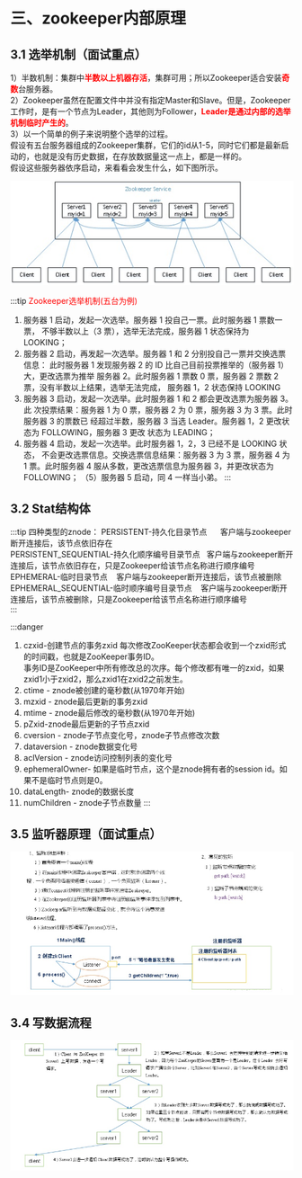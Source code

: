 # 三、zookeeper内部原理
## 3.1 选举机制（面试重点）
1）半数机制：集群中<font color='red'>**半数以上机器存活**</font>，集群可用；所以Zookeeper适合安装<font color='red'>**奇数**</font>台服务器。  
2）Zookeeper虽然在配置文件中并没有指定Master和Slave。但是，Zookeeper工作时，是有一个节点为Leader，其他则为Follower，<font color='red'>**Leader是通过内部的选举机制临时产生的**</font>。  
3）以一个简单的例子来说明整个选举的过程。    
假设有五台服务器组成的Zookeeper集群，它们的id从1-5，同时它们都是最新启动的，也就是没有历史数据，在存放数据量这一点上，都是一样的。  
假设这些服务器依序启动，来看看会发生什么，如下图所示。 

<a data-fancybox title="Zookeeper选举机制" href="../image/zookeeper9.jpg">![Zookeeper选举机制](../image/zookeeper9.jpg)</a> 

:::tip <font color='red'>Zookeeper选举机制(五台为例)</font>
1. 服务器 1 启动，发起一次选举。服务器 1 投自己一票。此时服务器 1 票数一票，
不够半数以上（3 票），选举无法完成，服务器 1 状态保持为 LOOKING； 
2. 服务器 2 启动，再发起一次选举。服务器 1 和 2 分别投自己一票并交换选票信息：
此时服务器 1 发现服务器 2 的 ID 比自己目前投票推举的（服务器 1）大，更改选票为推举
服务器 2。此时服务器 1 票数 0 票，服务器 2 票数 2 票，没有半数以上结果，选举无法完成，
服务器 1，2 状态保持 LOOKING
3. 服务器 3 启动，发起一次选举。此时服务器 1 和 2 都会更改选票为服务器 3。此
次投票结果：服务器 1 为 0 票，服务器 2 为 0 票，服务器 3 为 3 票。此时服务器 3 的票数已
经超过半数，服务器 3 当选 Leader。服务器 1，2 更改状态为 FOLLOWING，服务器 3 更改
状态为 LEADING； 
4. 服务器 4 启动，发起一次选举。此时服务器 1，2，3 已经不是 LOOKING 状态，
不会更改选票信息。交换选票信息结果：服务器 3 为 3 票，服务器 4 为 1 票。此时服务器 4
服从多数，更改选票信息为服务器 3，并更改状态为 FOLLOWING； （5）服务器 5 启动，同 4 一样当小弟。
:::

## 3.2 Stat结构体

:::tip 四种类型的znode：
PERSISTENT-持久化目录节点      客户端与zookeeper断开连接后，该节点依旧存在  
PERSISTENT_SEQUENTIAL-持久化顺序编号目录节点   客户端与zookeeper断开连接后，该节点依旧存在，只是Zookeeper给该节点名称进行顺序编号  
EPHEMERAL-临时目录节点    客户端与zookeeper断开连接后，该节点被删除  
EPHEMERAL_SEQUENTIAL-临时顺序编号目录节点    客户端与zookeeper断开连接后，该节点被删除，只是Zookeeper给该节点名称进行顺序编号  
:::


:::danger
1. czxid-创建节点的事务zxid
每次修改ZooKeeper状态都会收到一个zxid形式的时间戳，也就是ZooKeeper事务ID。  
事务ID是ZooKeeper中所有修改总的次序。每个修改都有唯一的zxid，如果zxid1小于zxid2，那么zxid1在zxid2之前发生。  
2. ctime - znode被创建的毫秒数(从1970年开始)
3. mzxid - znode最后更新的事务zxid
4. mtime - znode最后修改的毫秒数(从1970年开始)
5. pZxid-znode最后更新的子节点zxid
6. cversion - znode子节点变化号，znode子节点修改次数
7. dataversion - znode数据变化号
8. aclVersion - znode访问控制列表的变化号
9. ephemeralOwner- 如果是临时节点，这个是znode拥有者的session id。如果不是临时节点则是0。
10. dataLength- znode的数据长度
11. numChildren - znode子节点数量
:::

## 3.5 监听器原理（面试重点）
 
<a data-fancybox title="监听器原理（面试重点）" href="../image/zookeeper12.jpg">![监听器原理（面试重点）](../image/zookeeper12.jpg)</a> 
## 3.4 写数据流程

<a data-fancybox title="写数据流程" href="../image/zookeeper11.jpg">![写数据流程](../image/zookeeper11.jpg)</a> 